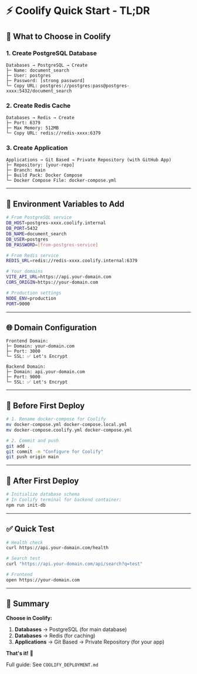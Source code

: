 # ⚡ Coolify Quick Start - TL;DR

## 🎯 What to Choose in Coolify

### **1. Create PostgreSQL Database**
```
Databases → PostgreSQL → Create
├─ Name: document_search
├─ User: postgres
├─ Password: [strong password]
└─ Copy URL: postgres://postgres:pass@postgres-xxxx:5432/document_search
```

### **2. Create Redis Cache**
```
Databases → Redis → Create
├─ Port: 6379
├─ Max Memory: 512MB
└─ Copy URL: redis://redis-xxxx:6379
```

### **3. Create Application**
```
Applications → Git Based → Private Repository (with GitHub App)
├─ Repository: [your-repo]
├─ Branch: main
├─ Build Pack: Docker Compose
└─ Docker Compose File: docker-compose.yml
```

---

## 🔧 Environment Variables to Add

```bash
# From PostgreSQL service
DB_HOST=postgres-xxxx.coolify.internal
DB_PORT=5432
DB_NAME=document_search
DB_USER=postgres
DB_PASSWORD=[from-postgres-service]

# From Redis service
REDIS_URL=redis://redis-xxxx.coolify.internal:6379

# Your domains
VITE_API_URL=https://api.your-domain.com
CORS_ORIGIN=https://your-domain.com

# Production settings
NODE_ENV=production
PORT=9000
```

---

## 🌐 Domain Configuration

```
Frontend Domain:
├─ Domain: your-domain.com
├─ Port: 3000
└─ SSL: ✅ Let's Encrypt

Backend Domain:
├─ Domain: api.your-domain.com
├─ Port: 9000
└─ SSL: ✅ Let's Encrypt
```

---

## 📝 Before First Deploy

```bash
# 1. Rename docker-compose for Coolify
mv docker-compose.yml docker-compose.local.yml
mv docker-compose.coolify.yml docker-compose.yml

# 2. Commit and push
git add .
git commit -m "Configure for Coolify"
git push origin main
```

---

## 🚀 After First Deploy

```bash
# Initialize database schema
# In Coolify terminal for backend container:
npm run init-db
```

---

## ✅ Quick Test

```bash
# Health check
curl https://api.your-domain.com/health

# Search test
curl "https://api.your-domain.com/api/search?q=test"

# Frontend
open https://your-domain.com
```

---

## 🎯 Summary

**Choose in Coolify:**
1. **Databases** → PostgreSQL (for main database)
2. **Databases** → Redis (for caching)
3. **Applications** → Git Based → Private Repository (for your app)

**That's it!** 🎉

Full guide: See `COOLIFY_DEPLOYMENT.md`
